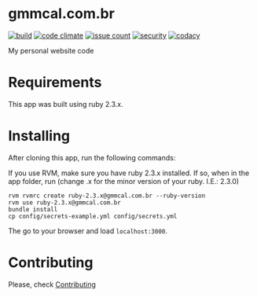 gmmcal.com.br
=============

[![build](https://travis-ci.org/gmmcal/gmmcal.com.br.svg?branch=master)](https://travis-ci.org/gmmcal/gmmcal.com.br)
[![code climate](https://codeclimate.com/github/gmmcal/gmmcal.com.br/badges/gpa.svg)](https://codeclimate.com/github/gmmcal/gmmcal.com.br)
[![issue count](https://codeclimate.com/github/gmmcal/gmmcal.com.br/badges/issue_count.svg)](https://codeclimate.com/github/gmmcal/gmmcal.com.br)
[![security](https://hakiri.io/github/gmmcal/gmmcal.com.br/master.svg)](https://hakiri.io/github/gmmcal/gmmcal.com.br/master)
[![codacy](https://api.codacy.com/project/badge/Grade/c850292baefe4606b80f9efe5804551a)](https://www.codacy.com/app/gmmcal/gmmcal-com-br)

My personal website code

# Requirements

This app was built using ruby 2.3.x.

# Installing

After cloning this app, run the following commands:

If you use RVM, make sure you have ruby 2.3.x installed. If so, when in the app folder, run (change .x for the minor version of your ruby. I.E.: 2.3.0)

```
rvm rvmrc create ruby-2.3.x@gmmcal.com.br --ruby-version
rvm use ruby-2.3.x@gmmcal.com.br
bundle install
cp config/secrets-example.yml config/secrets.yml
```

The go to your browser and load ```localhost:3000```.

# Contributing

Please, check [Contributing](https://github.com/gmmcal/gmmcal.com.br/blob/master/CONTRIBUTING.md)
